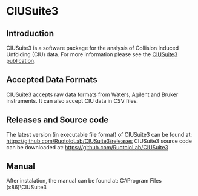 # CIUSuite3

## Introduction
CIUSuite3 is a software package for the analysis of Collision Induced Unfolding (CIU) data. For more information please see the [CIUSuite3 publication](https://pubs.acs.org/doi/full/10.1021/jasms.4c00176).


## Accepted Data Formats
CIUSuite3 accepts raw data formats from Waters, Agilent and Bruker instruments. It can also accept CIU data in CSV files.

## Releases and Source code
The latest version (in executable file format) of CIUSuite3 can be found at: https://github.com/RuotoloLab/CIUSuite3/releases
CIUSuite3 source code can be downloaded at: https://github.com/RuotoloLab/CIUSuite3

## Manual
After instalation, the manual can be found at: C:\Program Files (x86)\CIUSuite3
